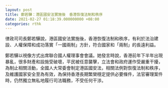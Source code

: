 ```yaml
---
layout: post
title: 鄭若驊：港區國安法實施後　香港恢復法制和秩序
date: 2021-02-27 01:18:39.000000000 +08:00
categories: rthk
---
```


律政司司長鄭若驊說，港區國安法實施後，香港恢復法制和秩序，有利於法治建設、人權保障和成功落實「一國兩制」方針，符合國家和「兩制」的長遠利益。

鄭若驊以視像方式出席聯合國人權理事會會議。她發言時說，香港前年下半年出現暴亂，很多財產和設施受破壞，平民被任意襲擊，立法會和政府運作受嚴重干擾，為制止相關活動，全國人大常委會制定港區國安法，相關法例對恢復法制和秩序，及維護國家安全至為有效，為保持香港長期繁榮穩定提供必要條件，法官審理案件時，仍然獨立無私地履行司法職務，不受任何干涉。
